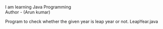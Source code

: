 I am learning Java Programming <br>
Author - (Arun kumar) 

Program to check whether the given year is leap year or not. LeapYear.java
